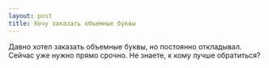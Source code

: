 ```yaml
---
layout: post 
title: Хочу заказать объемные буквы 
--- 
```

Давно хотел заказать объемные буквы, но постоянно откладывал. Сейчас уже нужно прямо срочно. Не знаете, к кому лучше обратиться?